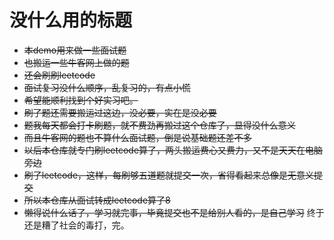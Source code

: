 # 没什么用的标题
- ~~本demo用来做一些面试题~~
- ~~也搬运一些牛客网上做的题~~
- ~~还会刷刷leetcode~~
- ~~面试复习没什么顺序，乱复习的，有点小慌~~
- ~~希望能顺利找到个好实习吧。~~
- ~~刷了题还需要搬运过这边，没必要，实在是没必要~~
- ~~题我每天都会打卡刷题，就不费劲再搬过这个仓库了，显得没什么意义~~
- ~~而且牛客网的题也不算什么面试题，倒是说基础题还差不多~~
- ~~以后本仓库就专门刷leetcode算了，两头搬运费心又费力，又不是天天在电脑旁边~~
- ~~刷了leetcode，这样，每刷够五道题就提交一次，省得看起来总像是无意义提交~~
- ~~所以本仓库从面试转成leetcode算了8~~
- ~~懒得说什么话了，学习就完事，毕竟提交也不是给别人看的，是自己学习~~
终于还是糟了社会的毒打，完。

